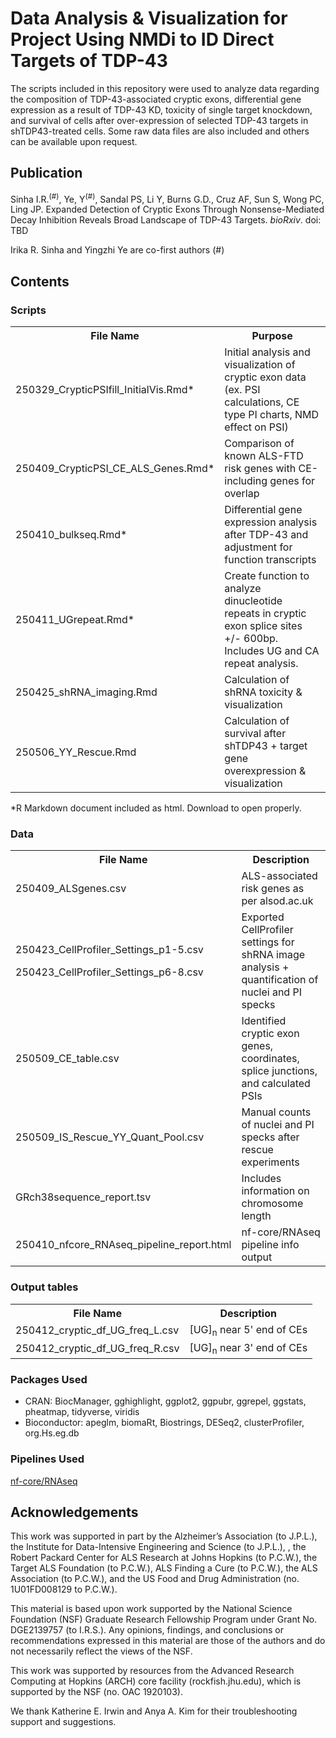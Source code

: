 # Data Analysis & Visualization for Project Using NMDi to ID Direct Targets of TDP-43 
<p> The scripts included in this repository were used to analyze data regarding the composition of TDP-43-associated cryptic exons, differential gene expression as a result of TDP-43 KD, toxicity of single target knockdown, and survival of cells after over-expression of selected TDP-43 targets in shTDP43-treated cells. Some raw data files are also included and others can be available upon request. </p> 
  
## Publication
<p>Sinha I.R.<sup>(#)</sup>, Ye, Y<sup>(#)</sup>, Sandal PS, Li Y, Burns G.D., Cruz AF, Sun S, Wong PC, Ling JP. Expanded Detection of Cryptic Exons Through Nonsense-Mediated Decay Inhibition Reveals Broad Landscape of TDP-43 Targets. <i>bioRxiv</i>. doi: TBD </p>

<p>Irika R. Sinha and Yingzhi Ye are co-first authors (#)</p>

## Contents
### Scripts
<table style="width:100% min-width: fit-content" border="0">
  <tr>
    <th>File Name</th>
    <th>Purpose</th>
  </tr>
  <tr>
    <td>250329_CrypticPSIfill_InitialVis.Rmd*</td>
    <td>Initial analysis and visualization of cryptic exon data (ex. PSI calculations, CE type PI charts, NMD effect on PSI) </td>
  </tr>
  <tr>
    <td>250409_CrypticPSI_CE_ALS_Genes.Rmd*</td>
    <td>Comparison of known ALS-FTD risk genes with CE-including genes for overlap</td>
  </tr>
  <tr>
    <td>250410_bulkseq.Rmd*</td>
    <td>Differential gene expression analysis after TDP-43 and adjustment for function transcripts</td>
  </tr>
  <tr>
    <td>250411_UGrepeat.Rmd*</td>
    <td>Create function to analyze dinucleotide repeats in cryptic exon splice sites +/- 600bp. Includes UG and CA repeat analysis.</td>
  </tr>
  <tr>
    <td>250425_shRNA_imaging.Rmd</td>
    <td>Calculation of shRNA toxicity & visualization</td>
  </tr>
  <tr>
    <td>250506_YY_Rescue.Rmd</td>
    <td>Calculation of survival after shTDP43 + target gene overexpression & visualization</td>
  </tr>
</table>
<p>*R Markdown document included as html. Download to open properly.</p>

### Data
<table style="width:100% min-width: fit-content">
  <tr>
    <th>File Name</th>
    <th>Description</th>
  </tr>
  <tr>
    <td>250409_ALSgenes.csv</td>
    <td>ALS-associated risk genes as per alsod.ac.uk</td>
  </tr>
  <tr>
    <td><p>250423_CellProfiler_Settings_p1-5.csv</p><p>250423_CellProfiler_Settings_p6-8.csv</p></td>
    <td>Exported CellProfiler settings for shRNA image analysis + quantification of nuclei and PI specks</td>
  </tr>
  <tr>
    <td>250509_CE_table.csv</td>
    <td>Identified cryptic exon genes, coordinates, splice junctions, and calculated PSIs</td>
  </tr>
  <tr>
    <td>250509_IS_Rescue_YY_Quant_Pool.csv</td>
    <td>Manual counts of nuclei and PI specks after rescue experiments</td>
  </tr>
  <tr>
    <td>GRch38sequence_report.tsv</td>
    <td>Includes information on chromosome length</td>
  </tr>
  <tr>
    <td>250410_nfcore_RNAseq_pipeline_report.html</td>
    <td>nf-core/RNAseq pipeline info output</td>
  </tr>
</table>

### Output tables
<table style="width:100% min-width: fit-content">
  <tr>
    <th>File Name</th>
    <th>Description</th>
  </tr>
  <tr>
    <td>250412_cryptic_df_UG_freq_L.csv</td>
    <td>[UG]<sub>n</sub> near 5' end of CEs</td>
  </tr>
    <tr>
    <td>250412_cryptic_df_UG_freq_R.csv</td>
    <td>[UG]<sub>n</sub> near 3' end of CEs</td>
  </tr>
</table>

### Packages Used
<ul>
  <li>CRAN: BiocManager, gghighlight, ggplot2, ggpubr, ggrepel, ggstats, pheatmap, tidyverse, viridis</li>
  <li>Bioconductor: apeglm, biomaRt, Biostrings, DESeq2, clusterProfiler, org.Hs.eg.db</li>
</ul>

### Pipelines Used
<a href="https://nf-co.re/rnaseq/3.14.0">nf-core/RNAseq</a>

## Acknowledgements
This work was supported in part by the Alzheimer’s Association (to J.P.L.), the Institute for Data-Intensive Engineering and Science (to J.P.L.), , the Robert Packard Center for ALS Research at Johns Hopkins (to P.C.W.), the Target ALS Foundation (to P.C.W.), ALS Finding a Cure (to P.C.W.), the ALS Association (to P.C.W.), and the US Food and Drug Administration (no. 1U01FD008129 to P.C.W.). 

This material is based upon work supported by the National Science Foundation (NSF) Graduate Research Fellowship Program under Grant No. DGE2139757 (to I.R.S.). Any opinions, findings, and conclusions or recommendations expressed in this material are those of the authors and do not necessarily reflect the views of the NSF.

This work was supported by resources from the Advanced Research Computing at Hopkins (ARCH) core facility (rockfish.jhu.edu), which is supported by the NSF (no. OAC 1920103).

We thank Katherine E. Irwin and Anya A. Kim for their troubleshooting support and suggestions.


